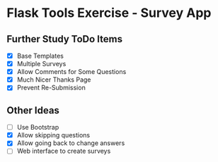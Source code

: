 # Flask Tools Exercise - Survey App

## Further Study ToDo Items

- [x] Base Templates
- [x] Multiple Surveys
- [x] Allow Comments for Some Questions
- [x] Much Nicer Thanks Page
- [x] Prevent Re-Submission

## Other Ideas
- [ ] Use Bootstrap
- [x] Allow skipping questions
- [x] Allow going back to change answers
- [ ] Web interface to create surveys